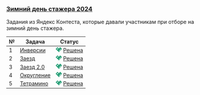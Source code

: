 ### [Зимний день стажера 2024](https://coderun.yandex.ru/selections/winter-intern-2024)
Задания из Яндекс Контеста, которые давали участникам при отборе на зимний день стажера.

| № | Задача                                                                                  | Статус                                                                                         |
|---|-----------------------------------------------------------------------------------------|------------------------------------------------------------------------------------------------|
| 1 | [Инверсии](https://coderun.yandex.ru/selections/winter-intern-2024/problems/inversions) | <img src="../assets/ic_success.svg" width="16"/> [Решена](../winter-intern-2024/inversions.kt) |
| 2 | [Заезд](https://coderun.yandex.ru/selections/winter-intern-2024/problems/lap)           | <img src="../assets/ic_success.svg" width="16"/> [Решена](../winter-intern-2024/lap.kt)        |
| 3 | [Заезд 2.0](https://coderun.yandex.ru/selections/winter-intern-2024/problems/lap-2)     | <img src="../assets/ic_success.svg" width="16"/> [Решена](../winter-intern-2024/lap-2.kt)      |
| 4 | [Округление](https://coderun.yandex.ru/selections/winter-intern-2024/problems/round)    | <img src="../assets/ic_success.svg" width="16"/> [Решена](../winter-intern-2024/round.kt)      |
| 5 | [Тетрамино](https://coderun.yandex.ru/selections/winter-intern-2024/problems/tetramino) | <img src="../assets/ic_success.svg" width="16"/> [Решена](../winter-intern-2024/tetramino.kt)  |